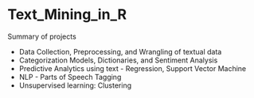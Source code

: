 # Text_Mining_in_R

Summary of projects
- Data Collection, Preprocessing, and Wrangling of textual data
- Categorization Models, Dictionaries, and Sentiment Analysis
- Predictive Analytics using text - Regression, Support Vector Machine
- NLP - Parts of Speech Tagging
- Unsupervised learning: Clustering  
